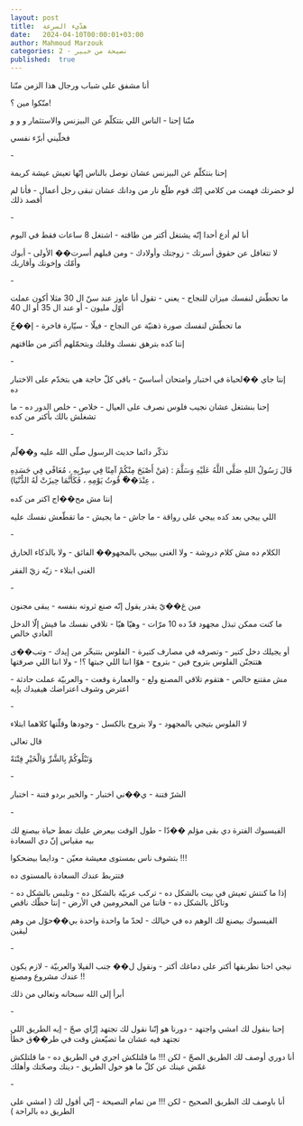 ```yaml
---
layout: post
title:  هدّيء السرعة
date:   2024-04-10T00:00:01+03:00
author: Mahmoud Marzouk
categories: 2 - نصيحة من خبير
published:  true
---
```

أنا مشفق على شباب ورجال هذا الزمن منّنا

منّكوا مين ؟!

منّنا إحنا - الناس اللي بتتكلّم عن البيزنس والاستثمار و و و

فخلّيني أبرّء نفسي

\-

إحنا بنتكلّم عن البيزنس عشان نوصل بالناس إنّها تعيش عيشة
كريمة

لو حضرتك فهمت من كلامي إنّك قوم طلّع نار من ودانك عشان تبقى رجل أعمال -
فأنا لم أقصد ذلك

\-

أنا لم أدع أحدا إنّه يشتغل أكتر من طاقته - اشتغل 8 ساعات فقط في
اليوم

لا تتغافل عن حقوق أسرتك - زوجتك وأولادك - ومن قبلهم أسرت�� الأولى - أبوك
وأمّك وإخوتك وأقاربك

\-

ما تحطّش لنفسك ميزان للنجاح - يعني - تقول أنا عاوز عند سنّ ال 30 مثلا
أكون عملت أوّل مليون - أو عند ال 35 أو ال 40

ما تحطّش لنفسك صورة ذهنيّة عن النجاح - فيلّا - سيّارة فاخرة -
إ��خّ

إنتا كده بترهق نفسك وقلبك وبتحمّلهم أكتر من طاقتهم

\-

إنتا جاي ��لحياة في اختبار وامتحان أساسيّ - باقي كلّ حاجة هي بتخدّم على
الاختبار ده

إحنا بنشتغل عشان نجيب فلوس نصرف على العيال - خلاص - خلص الدور ده - ما
تشغلش بالك بأكتر من كده

\-

تذكّر دائما حديث الرسول صلّى الله عليه و��لّم

قَالَ رَسُولُ اللهِ صَلَّى اللَّهُ عَلَيْهِ وَسَلَّمَ : (مَنْ أَصْبَحَ مِنْكُمْ آمِنًا فِي سِرْبِهِ ، مُعَافًى
فِي جَسَدِهِ ، عِنْدَ��ُ قُوتُ يَوْمِهِ ، فَكَأَنَّمَا حِيزَتْ لَهُ الدُّنْيَا)

إنتا مش مح��اج اكتر من كده

اللي ييجي بعد كده ييجي على رواقة - ما جاش - ما يجيش - ما تقطّعش نفسك
عليه

\-

الكلام ده مش كلام دروشة - ولا الغنى بييجي بالمجهو�� الفائق - ولا بالذكاء
الخارق

الغنى ابتلاء - زيّه زيّ الفقر

\-

مين غ��يّ يقدر يقول إنّه صنع ثروته بنفسه - يبقى مجنون

ما كنت ممكن تبذل مجهود قدّ ده 10 مرّات - وهيّا هيّا - تلاقي نفسك ما فيش إلّا
الدخل العادي خالص

أو يجيلك دخل كتير - وتصرفه في مصارف كتيرة - الفلوس بتتبخّر من إيدك -
وتب��ى هتتجنّن الفلوس بتروح فين - بتروح - هوّا انتا اللي جبتها ؟! - ولا
انتا اللي صرفتها

مش مقتنع خالص - هتقوم تلاقي المصنع ولع - والعمارة وقعت - والعربيّة عملت
حادثة - اعترض وشوف اعتراضك هيفيدك بإيه

\-

لا الفلوس بتيجي بالمجهود - ولا بتروح بالكسل - وجودها وقلّتها كلاهما
ابتلاء

قال تعالى

وَنَبْلُوكُمْ بِالشَّرِّ وَالْخَيْرِ فِتْنَةً

\-

الشرّ فتنة - ي��ني اختبار - والخير بردو فتنة - اختبار

\-

الفيسبوك الفترة دي بقى مؤلم ��دّا - طول الوقت بيعرض عليك نمط حياة بيصنع
لك بيه مقياس إنّ دي السعادة

بتشوف ناس بمستوى معيشة معيّن - ودايما بيضحكوا !!!

فتتربط عندك السعادة بالمستوى ده

إذا ما كنتش تعيش في بيت بالشكل ده - تركب عربيّة بالشكل ده - وتلبس بالشكل
ده - وتاكل بالشكل ده - فانتا من المحرومين في الأرض - إنتا حظّك
ناقص

الفيسبوك بيصنع لك الوهم ده في خيالك - لحدّ ما واحدة واحدة بي��حوّل من وهم
ليقين

\-

نيجي احنا نطربقها أكتر على دماغك أكتر - ونقول ل�� جنب الفيلا والعربيّة -
لازم يكون عندك مشروع ومصنع !!

أبرأ إلى الله سبحانه وتعالى من ذلك

\-

إحنا بنقول لك امشي واجتهد - دورنا هو إنّنا نقول لك تجتهد إزّاي صحّ - إيه
الطريق اللي تجتهد فيه عشان ما تضيّعش وقت في طر��ق خطأ

أنا دوري أوصف لك الطريق الصحّ - لكن !!! ما قلتلكش اجري في الطريق ده - ما
قلتلكش غمّض عينك عن كلّ ما هو حول الطريق - دينك وصحّتك وأهلك

\-

أنا باوصف لك الطريق الصحيح - لكن !!! من تمام النصيحة - إنّي أقول لك (
امشي على الطريق ده بالراحة )
